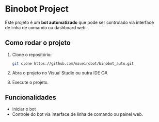 
# Binobot Project
Este projeto é um **bot automatizado** que pode ser controlado via interface de linha de comando ou dashboard web.

## Como rodar o projeto

1. Clone o repositório:
   ```bash
   git clone https://github.com/mzueirobot/binobot_auto.git
   ```

2. Abra o projeto no Visual Studio ou outra IDE C#.

3. Execute o projeto.

## Funcionalidades
- Iniciar o bot
- Controle do bot via interface de linha de comando ou painel web.
